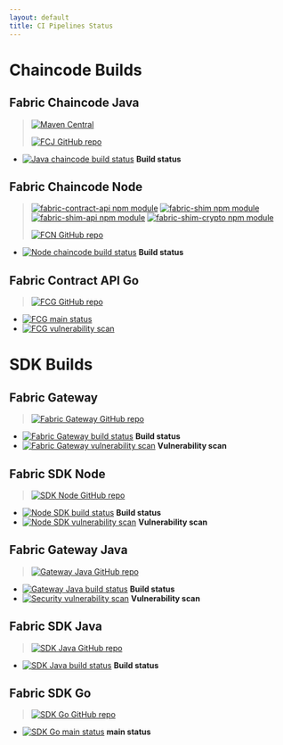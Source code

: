 ```yaml
---
layout: default
title: CI Pipelines Status
---
```


# Chaincode Builds

## Fabric Chaincode Java

> [![Maven Central](https://maven-badges.herokuapp.com/maven-central/org.hyperledger.fabric-chaincode-java/fabric-chaincode-shim/badge.svg)](https://maven-badges.herokuapp.com/maven-central/org.hyperledger.fabric-chaincode-java/fabric-chaincode-shim)
>
> [![FCJ GitHub repo](https://img.shields.io/badge/github.com-repo-brightgreen)](https://github.com/hyperledger/fabric-chaincode-java)

- [![Java chaincode build status](https://github.com/hyperledger/fabric-chaincode-java/actions/workflows/schedule.yml/badge.svg)](https://github.com/hyperledger/fabric-chaincode-java/actions/workflows/schedule.yml) **Build status**

## Fabric Chaincode Node

> [![fabric-contract-api npm module](https://img.shields.io/npm/v/fabric-shim?label=fabric-contract-api)](https://www.npmjs.com/package/fabric-contract-api)
> [![fabric-shim npm module](https://img.shields.io/npm/v/fabric-shim?label=fabric-shim)](https://www.npmjs.com/package/fabric-shim)
> [![fabric-shim-api npm module](https://img.shields.io/npm/v/fabric-shim?label=fabric-shim-api)](https://www.npmjs.com/package/fabric-shim-api)
> [![fabric-shim-crypto npm module](https://img.shields.io/npm/v/fabric-shim?label=fabric-shim-crypto)](https://www.npmjs.com/package/fabric-shim-crypto)
>
> [![FCN GitHub repo](https://img.shields.io/badge/github.com-repo-brightgreen)](https://github.com/hyperledger/fabric-chaincode-node)

- [![Node chaincode build status](https://github.com/hyperledger/fabric-chaincode-node/actions/workflows/schedule.yaml/badge.svg)](https://github.com/hyperledger/fabric-chaincode-node/actions/workflows/schedule.yaml) **Build status**

## Fabric Contract API Go

> [![FCG GitHub repo](https://img.shields.io/badge/github.com-repo-brightgreen)](https://github.com/hyperledger/fabric-contract-api-go)

- [![FCG main status](https://img.shields.io/azure-devops/build/Hyperledger/feaaa88c-b1d7-4033-8dae-9f0230c8cc58/48/main?label=main)](https://dev.azure.com/Hyperledger/Fabric-Contract-API-Go/_build/latest?definitionId=48&branchName=main)
- [![FCG vulnerability scan](https://github.com/hyperledger/fabric-contract-api-go/actions/workflows/vulnerability-scan.yml/badge.svg)](https://github.com/hyperledger/fabric-contract-api-go/actions/workflows/vulnerability-scan.yml)


# SDK Builds

## Fabric Gateway

> [![Fabric Gateway GitHub repo](https://img.shields.io/badge/github.com-repo-brightgreen)](https://github.com/hyperledger/fabric-gateway)

- [![Fabric Gateway build status](https://github.com/hyperledger/fabric-gateway/actions/workflows/schedule.yml/badge.svg)](https://github.com/hyperledger/fabric-gateway/actions/workflows/schedule.yml) **Build status**
- [![Fabric Gateway vulnerability scan](https://github.com/hyperledger/fabric-gateway/actions/workflows/vulnerability-scan.yml/badge.svg?event=schedule)](https://github.com/hyperledger/fabric-gateway/actions/workflows/vulnerability-scan.yml) **Vulnerability scan**

## Fabric SDK Node

> [![SDK Node GitHub repo](https://img.shields.io/badge/github.com-repo-brightgreen)](https://github.com/hyperledger/fabric-sdk-node)

- [![Node SDK build status](https://github.com/hyperledger/fabric-sdk-node/actions/workflows/scheduled.yml/badge.svg)](https://github.com/hyperledger/fabric-sdk-node/actions/workflows/scheduled.yml) **Build status**
- [![Node SDK vulnerability scan](https://github.com/hyperledger/fabric-sdk-node/actions/workflows/vulnerability_scan.yml/badge.svg)](https://github.com/hyperledger/fabric-sdk-node/actions/workflows/vulnerability_scan.yml) **Vulnerability scan**

## Fabric Gateway Java

> [![Gateway Java GitHub repo](https://img.shields.io/badge/github.com-repo-brightgreen)](https://github.com/hyperledger/fabric-gateway-java)

- [![Gateway Java build status](https://github.com/hyperledger/fabric-gateway-java/actions/workflows/schedule.yml/badge.svg)](https://github.com/hyperledger/fabric-gateway-java/actions/workflows/schedule.yml) **Build status**
- [![Security vulnerability scan](https://github.com/hyperledger/fabric-gateway-java/actions/workflows/vulnerability-scan.yml/badge.svg?event=schedule)](https://github.com/hyperledger/fabric-gateway-java/actions/workflows/vulnerability-scan.yml) **Vulnerability scan**

## Fabric SDK Java

> [![SDK Java GitHub repo](https://img.shields.io/badge/github.com-repo-brightgreen)](https://github.com/hyperledger/fabric-sdk-java)

- [![SDK Java build status](https://github.com/hyperledger/fabric-sdk-java/actions/workflows/schedule.yml/badge.svg?event=schedule)](https://github.com/hyperledger/fabric-sdk-java/actions/workflows/schedule.yml) **Build status**

## Fabric SDK Go

> [![SDK Go GitHub repo](https://img.shields.io/badge/github.com-repo-brightgreen)](https://github.com/hyperledger/fabric-sdk-go)

- [![SDK Go main status](https://dev.azure.com/Hyperledger/Fabric-SDK-Go/_apis/build/status/Fabric-SDK-Go?branchName=main)](https://dev.azure.com/Hyperledger/Fabric-SDK-Go/_build/latest?definitionId=19&branchName=main) **main status**
